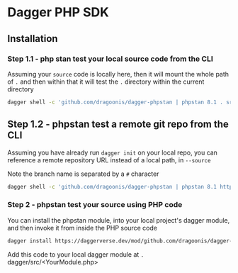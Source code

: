 # Dagger PHP SDK

## Installation

### Step 1.1 - php stan test your local source code from the CLI

Assuming your `source` code is locally here, then it will mount the whole path of `.` and then within that it will test the `.` directory within the current directory

``` bash
dagger shell -c 'github.com/dragoonis/dagger-phpstan | phpstan 8.1 . src'
```

## Step 1.2 - phpstan test a remote git repo from the CLI

Assuming you have already run `dagger init` on your local repo, you can reference a remote repository URL instead of a local path, in `--source`

Note the branch name is separated by a `#` character

``` bash
dagger shell -c 'github.com/dragoonis/dagger-phpstan | phpstan 8.1 https://github.com/dragoonis/Sylius\#2.0 src'
```

### Step 2 - phpstan test your source using PHP code

You can install the phpstan module, into your local project's dagger module, and then invoke it from inside the PHP source code

``` bash
dagger install https://daggerverse.dev/mod/github.com/dragoonis/dagger-phpstan@30d7518bdf42c238940790110c6169cbb7d3dcc9
```

Add this code to your local dagger module at `.` dagger/src/<YourModule.php>
